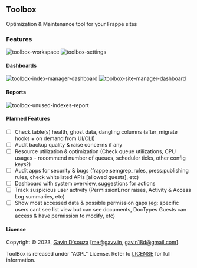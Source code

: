 ## Toolbox

Optimization & Maintenance tool for your Frappe sites

### Features

![toolbox-workspace](https://github.com/user-attachments/assets/1b7706d8-38cc-4028-85c2-7cdc03ede581)
![toolbox-settings](https://github.com/user-attachments/assets/7a592a26-db82-4eb6-8cbd-8c1298d0447b)

#### Dashboards

![toolbox-index-manager-dashboard](https://github.com/user-attachments/assets/23aac030-5379-497e-95fa-d1058ade6a98)
![toolbox-site-manager-dashboard](https://github.com/user-attachments/assets/a2d41b84-068b-441e-91e0-e3640030e2d2)

#### Reports

![toolbox-unused-indexes-report](https://github.com/user-attachments/assets/c6cf737b-2725-4be4-8093-801e8487e66a)

#### Planned Features

 - [ ] Check table(s) health, ghost data, dangling columns (after_migrate hooks + on demand from UI/CLI)
 - [ ] Audit backup quality & raise concerns if any
 - [ ] Resource utilization & optimization (Check queue utilizations, CPU usages - recommend number of queues, scheduler ticks, other config keys?)
 - [ ] Audit apps for security & bugs (frappe:semgrep_rules, press:publishing rules, check whitelisted APIs [allowed guests], etc)
 - [ ] Dashboard with system overview, suggestions for actions
 - [ ] Track suspicious user activity (PermissionError raises, Activity & Access Log summaries, etc)
 - [ ] Show most accessed data & possible permission gaps (eg: specific users cant see list view but can see documents, DocTypes Guests can access & have permission to modify, etc)

#### License

Copyright © 2023, [Gavin D'souza](https://github.com/gavindsouza) [me@gavv.in, gavin18d@gmail.com].

ToolBox is released under "AGPL" License. Refer to [LICENSE](LICENSE) for full information.
